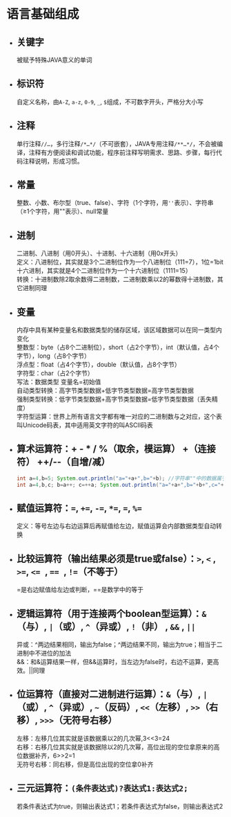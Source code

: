 # 语言基础组成
* ## 关键字 ##  
  被赋予特殊JAVA意义的单词

* ## 标识符 ##  
  自定义名称，由`A-Z`, `a-z`, `0-9`, `_`, `$`组成，不可数字开头，严格分大小写

* ## 注释 ##  
    单行注释`//…`，多行注释`/*…*/`（不可嵌套），JAVA专用注释`/**…*/`，不会被编译，注释有方便阅读和调试功能，程序前注释写明需求、思路、步骤，每行代码注释说明，形成习惯。

* ## 常量 ##  
  整数、小数、布尔型（true、false）、字符（1个字符，用`''`表示）、字符串（≥1个字符，用""表示）、null常量

* ## 进制 ##  
  二进制、八进制（用0开头）、十进制、十六进制（用0x开头）  
  定义：八进制位，其实就是3个二进制位作为一个八进制位（111=7），1位=1bit  
  十六进制，其实就是4个二进制位作为一个十六进制位（1111=15）  
  转换：十进制数除2取余数得二进制数，二进制数乘以2的幂数得十进制数，其它进制同理  

* ## 变量 ##  
  内存中具有某种变量名和数据类型的储存区域，该区域数据可以在同一类型内变化  
  整数型：byte（占8个二进制位），short（占2个字节），int（默认值，占4个字节），long（占8个字节）  
  浮点型：float（占4个字节），double（默认值，占8个字节）  
  字符型：char（占2个字节）  
  写法：数据类型 变量名=初始值  
  自动类型转换：高字节类型数据+低字节类型数据=高字节类型数据  
  强制类型转换：低字节类型数据+高字节类型数据=低字节类型数据（丢失精度）  
  字符型运算：世界上所有语言文字都有唯一对应的二进制数与之对应，这个表叫Unicode码表，其中适用英文字符的叫ASCII码表  

* ## 算术运算符：+  -  *  /  %（取余，模运算） +（连接符） ++/--（自增/减） ##  
  ```Java
  int a=4,b=5; System.out.println("a="+a+",b="+b); //字符串""中的数据属于常量，照抄，输出"a=4,b=5"  
  int a=4,b,c; b=a++; c=++a; System.out.println("a="+a+",b="+b+",c="+c); //输出a=6,b=4,c=6，代码顺序执行，a++先将自身4赋给b，再自增为5，第三句++a先自增为6后，再将6赋值给c。
  ```

* ## 赋值运算符：`=`, `+=`, `-=`, `*=`, `=`, `%=` ##   
  定义：等号左边与右边运算后再赋值给左边，赋值运算会内部数据类型自动转换

* ## 比较运算符（输出结果必须是true或false）：`>`, `<` , `>=`,  `<= `, `== `, `!=`（不等于） ##  
  =是右边赋值给左边或判断，==是数学中的等于

* ## 逻辑运算符（用于连接两个boolean型运算）：`&`（与）, `|`（或）,  `^`（异或）,   `!`（非） ,  `&&`  ,  `||`    ##   
  异或：^两边结果相同，输出为false；^两边结果不同，输出为true；相当于二进制中不进位的加法  
  &&：和&运算结果一样，但&&运算时，当左边为false时，右边不运算，更高效。||同理  
 
* ## 位运算符（直接对二进制进行运算）：`&`（与）,   `|`（或）,   `^`（异或）,  `~`（反码）,  `<<`（左移）,  `>>`（右移）,  `>>>`（无符号右移） ##  
  左移：左移几位其实就是该数据乘以2的几次幂,3<<3=24  
  右移：右移几位其实就是该数据除以2的几次幂，高位出现的空位拿原来的高位数据补齐，6>>2=1  
  无符号右移：同右移，但是高位出现的空位拿0补齐  

* ## 三元运算符：`(条件表达式)?表达式1:表达式2;` ##  
  若条件表达式为true，则输出表达式1；若条件表达式为false，则输出表达式2  
